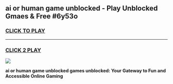 
## ai or human game unblocked - Play Unblocked Gmaes & Free #6y53o
<h3>
<a href="https://news.freeplayer.one?title=ai_or_human_game_unblocked&ref=03M">CLICK TO PLAY</a></h3>
<hr>

<h3>
<a href="https://news.freeplayer.one?title=ai_or_human_game_unblocked&ref=03M">CLICK 2 PLAY</a>
  
</h3>

<a href="https://news.freeplayer.one?title=ai_or_human_game_unblocked&ref=03M"><img src="https://clearcache.store/games.png"></a>


**ai or human game unblocked games unblocked: Your Gateway to Fun and Accessible Online Gaming**
